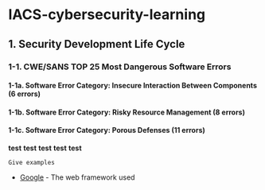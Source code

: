 # IACS-cybersecurity-learning
## 1. Security Development Life Cycle
### 1-1. CWE/SANS TOP 25 Most Dangerous Software Errors
####  1-1a. Software Error Category: Insecure Interaction Between Components (6 errors)
####  1-1b. Software Error Category: Risky Resource Management (8 errors)
####  1-1c. Software Error Category: Porous Defenses (11 errors)

**test**
**test**
**test**
**test**
**test**

```
Give examples
```

* [Google](http://www.google.com/) - The web framework used
